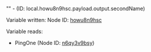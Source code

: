 "" - (ID: local.howu8n9hsc.payload.output.secondName)

Variable written:
Node ID: [howu8n9hsc](../nodes/howu8n9hsc.md)

Variable reads:
* PingOne (Node ID: [n6qy3v9bsy](../nodes/n6qy3v9bsy.md))
